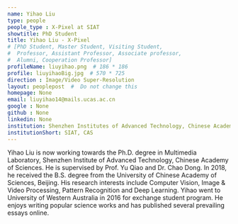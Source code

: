 ```yaml
---
name: Yihao Liu
type: people
people_type : X-Pixel at SIAT
showtitle: PhD Student
title: Yihao Liu - X-Pixel
# [PhD Student, Master Student, Visiting Student,
#  Professor, Assistant Professor, Associate professor,
#  Alumni, Cooperation Professor]
profileName: liuyihao.png  # 186 * 186
profile: liuyihaoBig.jpg  # 570 * 725
direction : Image/Video Super-Resolution
layout: peoplepost  #  Do not change this
homepage: None
email: liuyihao14@mails.ucas.ac.cn
google : None
github : None
linkedin: None
institution: Shenzhen Institutes of Advanced Technology, Chinese Academy of Sciences
institutionShort: SIAT, CAS
---
```


Yihao Liu is now working towards the Ph.D. degree in Multimedia Laboratory, Shenzhen Institute of Advanced Technology, Chinese Academy of Sciences. He is supervised by Prof. Yu Qiao and Dr. Chao Dong. In 2018, he received the B.S. degree from the University of Chinese Academy of Sciences, Beijing. His research interests include Computer Vision, Image & Video Processing, Pattern Recognition and Deep Learning. Yihao went to University of Western Australia in 2016 for exchange student program. He enjoys writing popular science works and has published several prevailing essays online.

 

